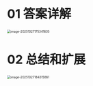 # 01 答案详解

<img src="C:\Users\Administrator\AppData\Roaming\Typora\typora-user-images\image-20251027175341635.png" alt="image-20251027175341635" style="zoom:50%;" />



# 02 总结和扩展

<img src="https://cvp.oss-cn-shanghai.aliyuncs.com/202510271843985.png" alt="image-20251027184315861" style="zoom:50%;" />
